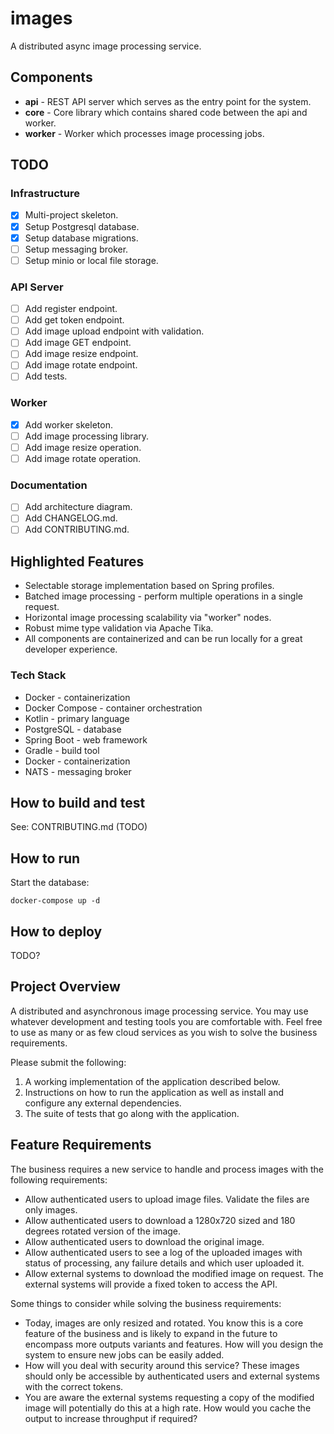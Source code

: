 # images

A distributed async image processing service.

## Components

- **api** - REST API server which serves as the entry point for the system.
- **core** - Core library which contains shared code between the api and worker.
- **worker** - Worker which processes image processing jobs.

## TODO

### Infrastructure

* [x] Multi-project skeleton.
* [x] Setup Postgresql database.
* [x] Setup database migrations.
* [ ] Setup messaging broker.
* [ ] Setup minio or local file storage.

### API Server

* [ ] Add register endpoint.
* [ ] Add get token endpoint.
* [ ] Add image upload endpoint with validation.
* [ ] Add image GET endpoint.
* [ ] Add image resize endpoint.
* [ ] Add image rotate endpoint.
* [ ] Add tests.

### Worker

* [x] Add worker skeleton.
* [ ] Add image processing library.
* [ ] Add image resize operation.
* [ ] Add image rotate operation.

### Documentation

* [ ] Add architecture diagram.
* [ ] Add CHANGELOG.md.
* [ ] Add CONTRIBUTING.md.

## Highlighted Features

* Selectable storage implementation based on Spring profiles.
* Batched image processing - perform multiple operations in a single request.
* Horizontal image processing scalability via "worker" nodes.
* Robust mime type validation via Apache Tika.
* All components are containerized and can be run locally for a great developer experience.

### Tech Stack

* Docker - containerization
* Docker Compose - container orchestration
* Kotlin - primary language
* PostgreSQL - database
* Spring Boot - web framework
* Gradle - build tool
* Docker - containerization
* NATS - messaging broker

## How to build and test

See: CONTRIBUTING.md (TODO)

## How to run

Start the database:

```shell    
docker-compose up -d
```

## How to deploy

TODO?

## Project Overview

A distributed and asynchronous image processing service. You may use whatever development and testing tools you are comfortable with. Feel free to use as many or as few cloud services as you wish to solve the business requirements.

Please submit the following:

1. A working implementation of the application described below.
2. Instructions on how to run the application as well as install and configure any external dependencies.
3. The suite of tests that go along with the application.

## Feature Requirements

The business requires a new service to handle and process images with the following requirements:

* Allow authenticated users to upload image files. Validate the files are only images.
* Allow authenticated users to download a 1280x720 sized and 180 degrees rotated version of the image.
* Allow authenticated users to download the original image.
* Allow authenticated users to see a log of the uploaded images with status of processing, any failure details and which user uploaded it.
* Allow external systems to download the modified image on request. The external systems will provide a fixed token to access the API.

Some things to consider while solving the business requirements:

* Today, images are only resized and rotated. You know this is a core feature of the business and is likely to expand in the future to encompass more outputs variants and features. How will you design the system to ensure new jobs can be easily added.
* How will you deal with security around this service? These images should only be accessible by authenticated users and external systems with the correct tokens.
* You are aware the external systems requesting a copy of the modified image will potentially do this at a high rate. How would you cache the output to increase throughput if required?


